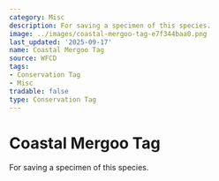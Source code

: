```yaml
---
category: Misc
description: For saving a specimen of this species.
image: ../images/coastal-mergoo-tag-e7f344baa0.png
last_updated: '2025-09-17'
name: Coastal Mergoo Tag
source: WFCD
tags:
- Conservation Tag
- Misc
tradable: false
type: Conservation Tag
---
```


# Coastal Mergoo Tag

For saving a specimen of this species.

